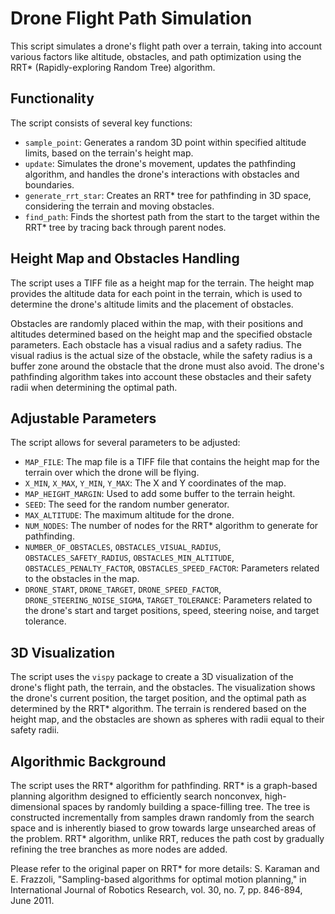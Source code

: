 # Drone Flight Path Simulation

This script simulates a drone's flight path over a terrain, taking into account various factors like altitude, obstacles, and path optimization using the RRT* (Rapidly-exploring Random Tree) algorithm.

## Functionality

The script consists of several key functions:

- `sample_point`: Generates a random 3D point within specified altitude limits, based on the terrain's height map.
- `update`: Simulates the drone's movement, updates the pathfinding algorithm, and handles the drone's interactions with obstacles and boundaries.
- `generate_rrt_star`: Creates an RRT* tree for pathfinding in 3D space, considering the terrain and moving obstacles.
- `find_path`: Finds the shortest path from the start to the target within the RRT* tree by tracing back through parent nodes.

## Height Map and Obstacles Handling

The script uses a TIFF file as a height map for the terrain. The height map provides the altitude data for each point in the terrain, which is used to determine the drone's altitude limits and the placement of obstacles.

Obstacles are randomly placed within the map, with their positions and altitudes determined based on the height map and the specified obstacle parameters. Each obstacle has a visual radius and a safety radius. The visual radius is the actual size of the obstacle, while the safety radius is a buffer zone around the obstacle that the drone must also avoid. The drone's pathfinding algorithm takes into account these obstacles and their safety radii when determining the optimal path.

## Adjustable Parameters

The script allows for several parameters to be adjusted:

- `MAP_FILE`: The map file is a TIFF file that contains the height map for the terrain over which the drone will be flying.
- `X_MIN`, `X_MAX`, `Y_MIN`, `Y_MAX`: The X and Y coordinates of the map.
- `MAP_HEIGHT_MARGIN`: Used to add some buffer to the terrain height.
- `SEED`: The seed for the random number generator.
- `MAX_ALTITUDE`: The maximum altitude for the drone.
- `NUM_NODES`: The number of nodes for the RRT* algorithm to generate for pathfinding.
- `NUMBER_OF_OBSTACLES`, `OBSTACLES_VISUAL_RADIUS`, `OBSTACLES_SAFETY_RADIUS`, `OBSTACLES_MIN_ALTITUDE`, `OBSTACLES_PENALTY_FACTOR`, `OBSTACLES_SPEED_FACTOR`: Parameters related to the obstacles in the map.
- `DRONE_START`, `DRONE_TARGET`, `DRONE_SPEED_FACTOR`, `DRONE_STEERING_NOISE_SIGMA`, `TARGET_TOLERANCE`: Parameters related to the drone's start and target positions, speed, steering noise, and target tolerance.

## 3D Visualization
The script uses the `vispy` package to create a 3D visualization of the drone's flight path, the terrain, and the obstacles. The visualization shows the drone's current position, the target position, and the optimal path as determined by the RRT* algorithm. The terrain is rendered based on the height map, and the obstacles are shown as spheres with radii equal to their safety radii.

## Algorithmic Background

The script uses the RRT* algorithm for pathfinding. RRT* is a graph-based planning algorithm designed to efficiently search nonconvex, high-dimensional spaces by randomly building a space-filling tree. The tree is constructed incrementally from samples drawn randomly from the search space and is inherently biased to grow towards large unsearched areas of the problem. RRT* algorithm, unlike RRT, reduces the path cost by gradually refining the tree branches as more nodes are added.

Please refer to the original paper on RRT* for more details: S. Karaman and E. Frazzoli, "Sampling-based algorithms for optimal motion planning," in International Journal of Robotics Research, vol. 30, no. 7, pp. 846-894, June 2011.

